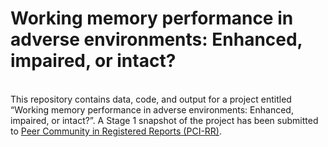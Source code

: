 Working memory performance in adverse environments: Enhanced, impaired,
or intact?
================

<br> This repository contains data, code, and output for a project
entitled “Working memory performance in adverse environments: Enhanced,
impaired, or intact?”. A Stage 1 snapshot of the project has been
submitted to [Peer Community in Registered Reports
(PCI-RR)](https://rr.peercommunityin.org/).
